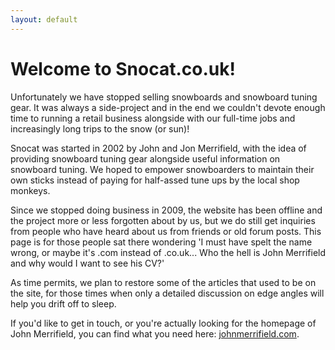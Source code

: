 ```yaml
---
layout: default
---
```


# Welcome to Snocat.co.uk!

Unfortunately we have stopped selling snowboards and snowboard tuning gear.  It was always a side-project and in the end we couldn't devote enough time to running a retail business alongside with our full-time jobs and increasingly long trips to the snow (or sun)!

Snocat was started in 2002 by John and Jon Merrifield, with the idea of providing snowboard tuning gear alongside useful information on snowboard tuning.  We hoped to empower snowboarders to maintain their own sticks instead of paying for half-assed tune ups by the local shop monkeys.

Since we stopped doing business in 2009, the website has been offline and the project more or less forgotten about by us, but we do still get inquiries from people who have heard about us from friends or old forum posts.  This page is for those people sat there wondering 'I must have spelt the name wrong, or maybe it's .com instead of .co.uk... Who the hell is John Merrifield and why would I want to see his CV?'

As time permits, we plan to restore some of the articles that used to be on the site, for those times when only a detailed discussion on edge angles will help you drift off to sleep.

If you'd like to get in touch, or you're actually looking for the homepage of John Merrifield, you can find what you need here: [johnmerrifield.com](http://johnmerrifield.com).